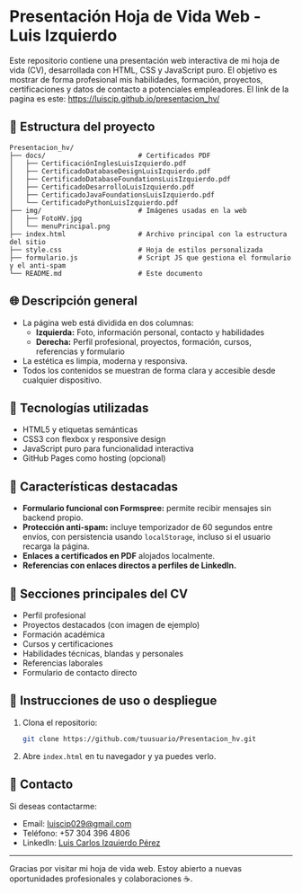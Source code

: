 # Presentación Hoja de Vida Web - Luis Izquierdo

Este repositorio contiene una presentación web interactiva de mi hoja de vida (CV), desarrollada con HTML, CSS y JavaScript puro. El objetivo es mostrar de forma profesional mis habilidades, formación, proyectos, certificaciones y datos de contacto a potenciales empleadores.
El link de la pagina es este: https://luiscip.github.io/presentacion_hv/

## 📁 Estructura del proyecto

```
Presentacion_hv/
├── docs/                       # Certificados PDF
│   ├── CertificaciónInglesLuisIzquierdo.pdf
│   ├── CertificadoDatabaseDesignLuisIzquierdo.pdf
│   ├── CertificadoDatabaseFoundationsLuisIzquierdo.pdf
│   ├── CertificadoDesarrolloLuisIzquierdo.pdf
│   ├── CertificadoJavaFoundationsLuisIzquierdo.pdf
│   └── CertificadoPythonLuisIzquierdo.pdf
├── img/                        # Imágenes usadas en la web
│   ├── FotoHV.jpg
│   └── menuPrincipal.png
├── index.html                  # Archivo principal con la estructura del sitio
├── style.css                   # Hoja de estilos personalizada
├── formulario.js               # Script JS que gestiona el formulario y el anti-spam
└── README.md                   # Este documento
```

## 🌐 Descripción general

- La página web está dividida en dos columnas:
  - **Izquierda:** Foto, información personal, contacto y habilidades
  - **Derecha:** Perfil profesional, proyectos, formación, cursos, referencias y formulario
- La estética es limpia, moderna y responsiva.
- Todos los contenidos se muestran de forma clara y accesible desde cualquier dispositivo.

## 🔧 Tecnologías utilizadas

- HTML5 y etiquetas semánticas
- CSS3 con flexbox y responsive design
- JavaScript puro para funcionalidad interactiva
- GitHub Pages como hosting (opcional)

## 📄 Características destacadas

- **Formulario funcional con Formspree:** permite recibir mensajes sin backend propio.
- **Protección anti-spam:** incluye temporizador de 60 segundos entre envíos, con persistencia usando `localStorage`, incluso si el usuario recarga la página.
- **Enlaces a certificados en PDF** alojados localmente.
- **Referencias con enlaces directos a perfiles de LinkedIn.**

## 📅 Secciones principales del CV

- Perfil profesional
- Proyectos destacados (con imagen de ejemplo)
- Formación académica
- Cursos y certificaciones
- Habilidades técnicas, blandas y personales
- Referencias laborales
- Formulario de contacto directo

## 🧳 Instrucciones de uso o despliegue

1. Clona el repositorio:
   ```bash
   git clone https://github.com/tuusuario/Presentacion_hv.git
   ```
2. Abre `index.html` en tu navegador y ya puedes verlo.

## 📢 Contacto

Si deseas contactarme:

- Email: luiscip029@gmail.com
- Teléfono: +57 304 396 4806
- LinkedIn: [Luis Carlos Izquierdo Pérez](https://www.linkedin.com/in/luis-carlos-izquierdo-perez)

---

Gracias por visitar mi hoja de vida web. Estoy abierto a nuevas oportunidades profesionales y colaboraciones ☕️.
